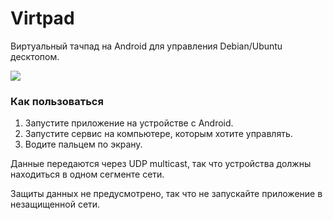 # Virtpad

Виртуальный тачпад на Android для управления Debian/Ubuntu десктопом.

![](name-of-giphy.gif)

### Как пользоваться
1. Запустите приложение на устройстве с Android.
2. Запустите сервис на компьютере, которым хотите управлять.
3. Водите пальцем по экрану.

Данные передаются через UDP multicast, так что устройства должны находиться в одном сегменте сети.

Защиты данных не предусмотрено, так что не запускайте приложение в незащищенной сети.
